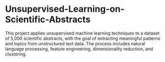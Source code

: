 # Unsupervised-Learning-on-Scientific-Abstracts
This project applies unsupervised machine learning techniques to a dataset of 5,000 scientific abstracts, with the goal of extracting meaningful patterns and topics from unstructured text data. The process includes natural language processing, feature engineering, dimensionality reduction, and clustering.

